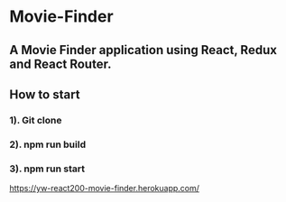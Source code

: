# Movie-Finder
## A Movie Finder application using React, Redux and React Router.

## How to start

### 1). Git clone
### 2). npm run build
### 3). npm run start

https://yw-react200-movie-finder.herokuapp.com/

